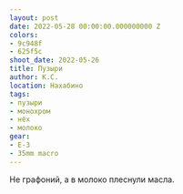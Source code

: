 ```yaml
---
layout: post
date: 2022-05-28 00:00:00.000000000 Z
colors:
- 9c948f
- 625f5c
shoot_date: 2022-05-26
title: Пузыри
author: К.С.
location: Нахабино
tags:
- пузыри
- монохром
- нёх
- молоко
gear:
- E-3
- 35mm macro
---
```

Не графоний, а в молоко плеснули масла.

